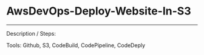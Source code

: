 # AwsDevOps-Deploy-Website-In-S3
----------------------------------------------------------------------------------------------------------------------------------
Description / Steps:

Tools: Github, S3, CodeBuild, CodePipeline, CodeDeply
